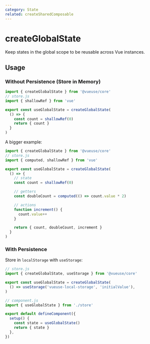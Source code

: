 ```yaml
---
category: State
related: createSharedComposable
---
```


# createGlobalState

Keep states in the global scope to be reusable across Vue instances.

## Usage

### Without Persistence (Store in Memory)

```js
import { createGlobalState } from '@vueuse/core'
// store.js
import { shallowRef } from 'vue'

export const useGlobalState = createGlobalState(
  () => {
    const count = shallowRef(0)
    return { count }
  }
)
```

A bigger example:

```js
import { createGlobalState } from '@vueuse/core'
// store.js
import { computed, shallowRef } from 'vue'

export const useGlobalState = createGlobalState(
  () => {
    // state
    const count = shallowRef(0)

    // getters
    const doubleCount = computed(() => count.value * 2)

    // actions
    function increment() {
      count.value++
    }

    return { count, doubleCount, increment }
  }
)
```

### With Persistence

Store in `localStorage` with `useStorage`:

```js
// store.js
import { createGlobalState, useStorage } from '@vueuse/core'

export const useGlobalState = createGlobalState(
  () => useStorage('vueuse-local-storage', 'initialValue'),
)
```

```js
// component.js
import { useGlobalState } from './store'

export default defineComponent({
  setup() {
    const state = useGlobalState()
    return { state }
  },
})
```
